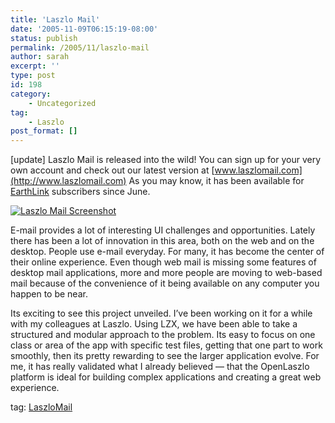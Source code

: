 ```yaml
---
title: 'Laszlo Mail'
date: '2005-11-09T06:15:19-08:00'
status: publish
permalink: /2005/11/laszlo-mail
author: sarah
excerpt: ''
type: post
id: 198
category:
    - Uncategorized
tag:
    - Laszlo
post_format: []
---
```

\[update\] Laszlo Mail is released into the wild! You can sign up for your very own account and check out our latest version at [www.laszlomail.com](http://www.laszlomail.com) As you may know, it has been available for [EarthLink](http://www.earthlink.net) subscribers since June.

[![Laszlo Mail Screenshot](https://www.ultrasaurus.com/images/blog/laszlomail/laszlomail-small.png)](http://www.laszlomail.com)

E-mail provides a lot of interesting UI challenges and opportunities. Lately there has been a lot of innovation in this area, both on the web and on the desktop. People use e-mail everyday. For many, it has become the center of their online experience. Even though web mail is missing some features of desktop mail applications, more and more people are moving to web-based mail because of the convenience of it being available on any computer you happen to be near.

Its exciting to see this project unveiled. I’ve been working on it for a while with my colleagues at Laszlo. Using LZX, we have been able to take a structured and modular approach to the problem. Its easy to focus on one class or area of the app with specific test files, getting that one part to work smoothly, then its pretty rewarding to see the larger application evolve. For me, it has really validated what I already believed — that the OpenLaszlo platform is ideal for building complex applications and creating a great web experience.

tag: [LaszloMail](http://technorati.com/tag/LaszloMail)